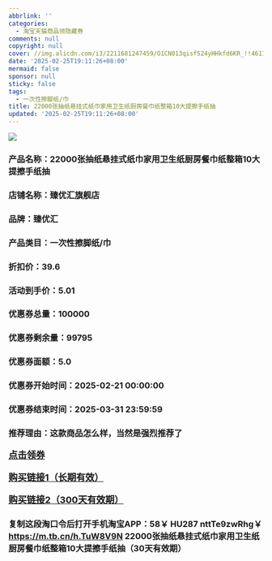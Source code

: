 ```yaml
---
abbrlink: ''
categories:
  - 淘宝天猫商品领隐藏券
comments: null
copyright: null
cover: //img.alicdn.com/i3/2211681247459/O1CN013qisf524yHHkfd6KR_!!4611686018427379939-0-item_pic.jpg
date: '2025-02-25T19:11:26+08:00'
mermaid: false
sponsor: null
sticky: false
tags:
  - 一次性擦脚纸/巾
title: 22000张抽纸悬挂式纸巾家用卫生纸厨房餐巾纸整箱10大提擦手纸抽
updated: '2025-02-25T19:11:26+08:00'
--- 
```


![](//img.alicdn.com/i3/2211681247459/O1CN013qisf524yHHkfd6KR_!!4611686018427379939-0-item_pic.jpg)

### 产品名称：22000张抽纸悬挂式纸巾家用卫生纸厨房餐巾纸整箱10大提擦手纸抽
### 店铺名称：臻优汇旗舰店
### 品牌：臻优汇
### 产品类目：一次性擦脚纸/巾
### 折扣价：39.6
### 活动到手价：5.01
### 优惠券总量：100000
### 优惠券剩余量：99795
### 优惠券面额：5.0
### 优惠券开始时间：2025-02-21 00:00:00	
### 优惠券结束时间：2025-03-31 23:59:59	
### 推荐理由：这款商品怎么样，当然是强烈推荐了

<p style="font-size: 18px; font-weight: bold;">
  <a href="https://uland.taobao.com/coupon/edetail?e=labKY5bDx4GlhHvvyUNXZfh8CuWt5YH551NtNRhtOmQs%2B5tHWvkzbjM%2BVMdzrP0xktQ%2FbzwoZ4MikUXxJ62JyyMu2ytDraYXRDjnqc1H6BvabAJjl9LutbeJpu0lau43I2dusPv1Pt9Oh%2B%2Bxt9TfPAduAOulcRs9cZWTfuvaQDmYwek19h0d0EOVikrQ3cnkywCYaNU4JtuMta0aPfCMiM8Rx0Y120swtxl6Um37OPJ96rEl%2FtfWXs0aKiQiMATBzB82Yofvo0GP%2BamUklwFNopMu6KsCQhkswDhlpaMEawCGruttYDvNg%3D%3D&traceId=0b515d4517407227641888116d126c&union_lens=lensId%3AOPT%401740722766%4021468f81_0dea_1954b298428_6d1e%4001%40eyJmbG9vcklkIjo3MzM1NH0ie" target="_blank">点击领券</a>
</p>
<p style="font-size: 18px; font-weight: bold;">
  <a href="https://s.click.taobao.com/t?e=m%3D2%26s%3DhsZ0Iiy42iZw4vFB6t2Z2ueEDrYVVa64K7Vc7tFgwiHjf2vlNIV67uW8xal2bDKcahEP0ZrOLIr3ID%2FV1RqsF4wnCJeELi4I%2FIEn%2BS1IjHAB0ghlTd7WlZVm%2FOAUUFw71qrpxiwMoCNxc1AtbZGVSz7i2ReIXjcZ%2FkbXcaZVT7IUB%2BTSfzfijq3TYJz9oGdlfFwhDmkTqM0LpO%2BRF1QbWdJGle136%2FRtlMWXtgUfMTAevBH%2BLJ%2FyrnB6Jd9pUfrR1KilmKsn0wytMIQaE1uvPRCE5KfKs3ypxg5p7bh%2BFbQ%3D" target="_blank">购买链接1（长期有效）</a>
</p>
<p style="font-size: 18px; font-weight: bold;">
  <a href="https://s.click.taobao.com/i3GZVNs" target="_blank">购买链接2（300天有效期）</a>
</p>

### 复制这段淘口令后打开手机淘宝APP：58￥ HU287 nttTe9zwRhg￥ https://m.tb.cn/h.TuW8V9N  22000张抽纸悬挂式纸巾家用卫生纸厨房餐巾纸整箱10大提擦手纸抽（30天有效期）
